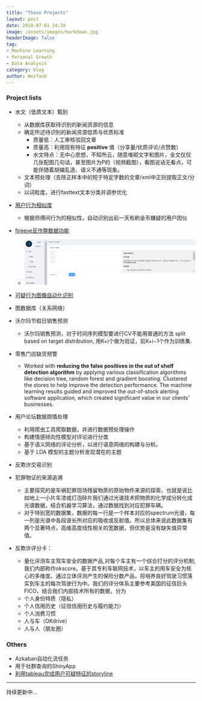 ```yaml
---
title: "Those Projects"
layout: post
date: 2018-07-01 14:39
image: /assets/images/markdown.jpg
headerImage: false
tag:
- Machine Learning
- Personal Growth
- Data Analysis
category: blog
author: WeifanD
---
```


### Project lists
- 水文（低质文本）甄别
	- 从数据库获取待识别的新闻资源的信息
	- 确定所述待识别的新闻资源低质与优质标准
		- 质量低：人工审核驳回文章
		- 质量高：利用现有特征 **positive** 值（分享量/优质评论/点赞数）
		- 水文特点：无中心思想，不知所云，随意堆砌文字和图片，全文仅仅几张配图几句话，甚至图片为P的（视频截图），看图说话无看点，可能伴随着胡编乱造、语义不通等现象。
	- 文本预处理（去除正样本中的短于特定字数的文章/xml中正则提取正文/分词）
	- 以词粒度，进行fasttext文本分类并调参优化
	
- [用户行为相似度](https://github.com/WeifanD/fireeye) 
	- 根据师傅间行为的相似性，自动识别出前一天有刷金币嫌疑的用户团伙
	
- [fireeye反作弊数据功能](https://github.com/WeifanD/fireeye)
	- ![Alt text](/assets/fireeye.PNG)

- [可疑行为图像自动化识别](https://github.com/WeifanD/Behavior-Classification)

- 图数据库（关系网络）

- 沃尔玛节假日销售预测
	- 沃尔玛销售预测，对于时间序列模型要进行CV不能用普通的方法 split based on target distribution, 用K+i个做为验证，前K+i−1个作为训练集.
	
- 零售门店缺货预警
	- Worked with **reducing the false positives in the out of shelf detection algorithm** by applying various classification algorithms like decision tree, random forest and gradient boosting. Clustered the stores to help improve the detection performance. The machine learning results guided and improved the out-of-stock alerting software application, which created significant value in our clients' businesses.
	
- 用户论坛数据舆情处理
	 - 利用爬虫工具爬取数据，并进行数据预处理操作
	 - 构建情感倾向性模型对评论进行分类
	 - 基于语义网络的评论分析，以进行语意网络的构建与分析。
	 - 基于 LDA 模型的主题分析发现潜在的主题
	 
- 反欺诈交易识别

- 犯罪物证的来源追溯
	- 主要探究的是车祸犯罪现场残留物质的原始物件来源的探索，也就是说比如地上一小片车漆或灯泡碎片我们通过光谱技术把物质的化学成分转化成光谱数据，结合机器学习算法，通过数据找到对应犯罪车辆。
	- 对于特别宽的数据集，数据的每一行是一个样本对应的spectrum光谱，每一列是光谱中各段波长所对应的吸收或反射值。所以总体来说此数据集有两个显著特点，高维高度线性相关的宽数据，但优势是没有缺失值异常值。
	
- 反欺诈评分卡：
	- 量化评测车主驾车安全的数据产品,对每个车主有一个综合打分的评分机制,我们内部称作okscore。基于其专利车联网技术，以车主的用车安全为核心的多维度、通过立体评测产生的保险分数产品，将培养良好驾驶习惯落实到车主的每次驾驶行为中。我们的评分体系主要参考美国的征信巨头FICO，结合我们内部技术所有的数据，分为
	- 个人身份特质（隐私）
	- 个人信用历史（征信信用历史与履约能力）
	- 个人消费习惯
	- 人与车（OKdrive）
	- 人与人（朋友圈）

### Others
- Azkaban自动化流任务
- 用于社群查询的ShinyApp
- [利用tableau完成用户可疑特征的storyline](https://us-east-1.online.tableau.com/#/site/mytableaublue/workbooks/334393/views)

---------------------------------------------
持续更新中...
